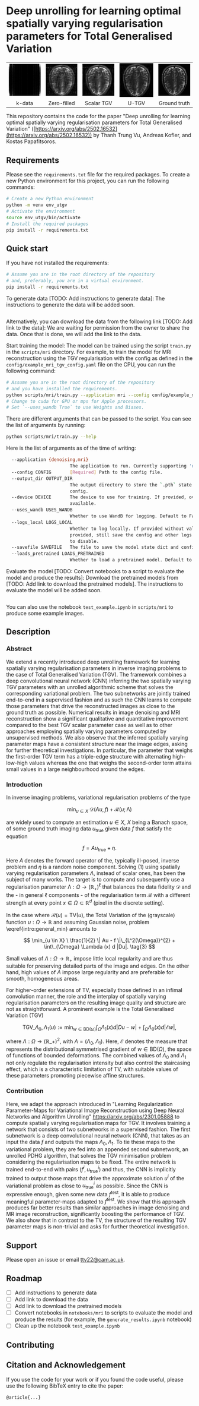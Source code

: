 # Deep unrolling for learning optimal spatially varying regularisation parameters for Total Generalised Variation

<!-- ### Visuals -->

<!-- <div style="display: flex; justify-content: space-between;">

  <div style="text-align: left;">
    <img src="results/sample_0-kdata_corrupted-R_8-sigma_0_05.png"
    alt="k-data" width="300px"/>
    <p>k-data</p>
  </div>

  <div style="text-align: left;">
    <img src="results/sample_0-zero_filled-R_8-sigma_0_05-PSNR_24_00-SSIM_0_6041.png"
    alt="Zero-filled" width="300px"/>
    <p>Zero-filled</p>
  </div>

  <div style="text-align: left;">
    <img src="results/sample_0/R_8-sigma_0_05/T_256/sample_0-tgv-lambda1_v_0_01-lambda0_w_0_02-R_8-sigma_0_05-T_256-abs-PSNR_25_65-SSIM_0_7204.png"
    alt="Scalar TGV" width="300px"/>
    <p>Scalar TGV</p>
  </div>

  <div style="text-align: left;">
    <img src="results/sample_0-u_tgv-R_8-sigma_0_05-T_256-PSNR_27_59-SSIM_0_7829.png"
    alt="U-TGV" width="300px"/>
    <p>U-TGV</p>
  </div>

  <div style="text-align: left;">
    <img src="results/sample_0-ground_truth.png"
    alt="Ground truth" width="300px"/>
    <p>Ground truth</p>
  </div>

</div> -->

<!-- <p align="center">
  <img src="results/sample_0-ground_truth.png" alt="Image 1" width="19%"/>
  <img src="results/sample_0-ground_truth.png" alt="Image 1" width="19%"/>
  <img src="results/sample_0-ground_truth.png" alt="Image 1" width="19%"/>
  <img src="results/sample_0-ground_truth.png" alt="Image 1" width="19%"/>
  <img src="results/sample_0-ground_truth.png" alt="Image 1" width="19%"/>
</p> -->

<!-- <p align="center">
  <div style="display:inline-block; width:19%; text-align:center;">
    Block 1 Text
  </div>
  <div style="display:inline-block; width:19%; text-align:center;">
    Block 2 Text
  </div>
  <div style="display:inline-block; width:19%; text-align:center;">
    Block 3 Text
  </div>
  <div style="display:inline-block; width:19%; text-align:center;">
    Block 4 Text
  </div>
  <div style="display:inline-block; width:19%; text-align:center;">
    Block 5 Text
  </div>
</p> -->

<table style="border-collapse: collapse; width: 100%;">
  <tr>
    <td style="border: none; text-align: center; width: 19%;">
        <img src="results/sample_0-kdata_corrupted-R_8-sigma_0_05.png"
        alt="k-data" style="width: 100%;"></td>
    <td style="border: none; text-align: center; width: 19%;">
        <img src="results/sample_0-zero_filled-R_8-sigma_0_05-PSNR_24_00-SSIM_0_6041.png"
        alt="Zero-filled" style="width: 100%;"></td>
    <td style="border: none; text-align: center; width: 19%;">
        <img src="results/sample_0/R_8-sigma_0_05/T_256/sample_0-tgv-lambda1_v_0_01-lambda0_w_0_02-R_8-sigma_0_05-T_256-abs-PSNR_25_65-SSIM_0_7204.png"
        alt="Scalar TGV" style="width: 100%;"></td>
    <td style="border: none; text-align: center; width: 20%;">
        <img src="results/sample_0-u_tgv-R_8-sigma_0_05-T_256-PSNR_27_59-SSIM_0_7829.png"
        alt="U-TGV" style="width: 100%;"></td>
    <td style="border: none; text-align: center; width: 19%;">
        <img src="results/sample_0-ground_truth.png"
        alt="Ground truth" style="width: 100%;"></td>
  </tr>
  <tr>
    <td style="border: none; text-align: center;">k-data</td>
    <td style="border: none; text-align: center;">Zero-filled</td>
    <td style="border: none; text-align: center;">Scalar TGV</td>
    <td style="border: none; text-align: center;">U-TGV</td>
    <td style="border: none; text-align: center;">Ground truth</td>
  </tr>
</table>


This repository contains the code for the paper "Deep unrolling for learning optimal spatially varying regularisation parameters for Total Generalised Variation" ([https://arxiv.org/abs/2502.16532](https://arxiv.org/abs/2502.16532)) by Thanh Trung Vu, Andreas Kofler, and Kostas Papafitsoros.


## Requirements
Please see the `requirements.txt` file for the required packages.
To create a new Python environment for this project, you can run the following commands:
```bash
# Create a new Python environment
python -m venv env_utgv
# Activate the environment
source env_utgv/bin/activate
# Install the required packages
pip install -r requirements.txt
```


## Quick start

If you have not installed the requirements:
```bash
# Assume you are in the root directory of the repository
# and, preferably, you are in a virtual environment.
pip install -r requirements.txt
```

To generate data [TODO: Add instructions to generate data]:
The instructions to generate the data will be added soon.

```bash
```

Alternatively, you can download the data from the following link [TODO: Add link to the data]:
We are waiting for permission from the owner to share the data.
Once that is done, we will add the link to the data.

Start training the model: The model can be trained using the script `train.py` in the `scripts/mri` directory. For example, to train the model for MRI reconstruction using the TGV regularisation with the config as defined in the `config/example_mri_tgv_config.yaml` file on the CPU, you can run the following command:
```bash
# Assume you are in the root directory of the repository
# and you have installed the requirements.
python scripts/mri/train.py --application mri --config config/example_mri_tgv_config.yaml --device cpu
# Change to cuda for GPU or mps for Apple processors.
# Set `--uses_wandb True` to use Weights and Biases.
```
There are different arguments that can be passed to the script.
You can see the list of arguments by running:
```bash
python scripts/mri/train.py --help
```
Here is the list of arguments as of the time of writing:
```bash
  --application {denoising,mri}
                        The application to run. Currently supporting 'denoising' and 'mri'.
  --config CONFIG       [Required] Path to the config file.
  --output_dir OUTPUT_DIR
                        The output directory to store the `.pth` state dict file and other logs. If provided, overwrite the
                        config.
  --device DEVICE       The device to use for training. If provided, overwrite the config. Recommend 'cuda' if GPU is
                        available.
  --uses_wandb USES_WANDB
                        Whether to use WandB for logging. Default to False.
  --logs_local LOGS_LOCAL
                        Whether to log locally. If provided without value, save the config and other logs locally. If not
                        provided, still save the config and other logs locally by default. Need to explicitly set to False
                        to disable.
  --savefile SAVEFILE   The file to save the model state dict and config.
  --loads_pretrained LOADS_PRETRAINED
                        Whether to load a pretrained model. Default to False.
```

Evaluate the model [TODO: Convert notebooks to a script to evaluate the model and produce the results]:
Download the pretrained models from [TODO: Add link to download the pretrained models].
The instructions to evaluate the model will be added soon.

```bash
```

You can also use the notebook `test_example.ipynb`
in `scripts/mri` to produce some example images.

## Description

### Abstract

We extend a recently introduced deep unrolling framework for learning spatially varying regularisation parameters in inverse imaging problems to the case of Total Generalised Variation (TGV). The framework combines a deep convolutional neural network (CNN) inferring the two spatially varying TGV  parameters with an unrolled algorithmic scheme that solves the corresponding variational problem. The two subnetworks are jointly trained end-to-end in a supervised fashion and as such the CNN learns to compute those parameters that drive the reconstructed images as close to the ground truth as possible. Numerical results in image denoising and MRI reconstruction show a significant qualitative and quantitative improvement compared to the best TGV scalar parameter case as well as to other approaches employing spatially varying parameters computed by unsupervised methods.
We also observe that the inferred spatially varying parameter maps have a consistent structure near the image edges, asking for further theoretical investigations. In particular, the parameter that weighs the first-order TGV term has a triple-edge structure with alternating high-low-high values whereas the one that weighs the second-order term attains small values in a large neighbourhood around the edges.

### Introduction

In inverse imaging problems, variational regularisation  problems of the type

$$
\min_{u\in X} \ \mathcal{D}(Au,f)+ \mathcal{R}(u;\mathrm{\Lambda})  \tag{1}
$$

are widely used to compute an estimation $u\in X$, $X$ being a Banach space, of some ground truth imaging data $u_{\mathrm{true}}$ given data $f$ that satisfy the equation

$$
f=Au_{\mathrm{true}}+\eta. \tag{2}
$$

Here $A$ denotes the forward operator of the, typically ill-posed, inverse problem and $\eta$ is a random noise component.
Solving $(1)$ using spatially varying regularisation parameters $\Lambda$, instead of scalar ones,
has been the subject of many  works.
The target  is to compute and subsequently use a regularisation parameter  $\mathrm{\Lambda}: \Omega \to (\mathbb{R}_{+})^{\ell}$ that balances the data fidelity  $\mathcal{D}$ and the - in general $\ell$ components - of the regularisation term $\mathcal{R}$ with a different strength at every point $x\in \Omega \subset \mathbb{R}^{d}$ (pixel in the discrete setting).

In the case where $\mathcal{R}(u)=\mathrm{TV}(u)$, the Total Variation of the (grayscale) function $u: \Omega \to \mathbb{R}$ and assuming Gaussian noise, problem \eqref{intro:general_min} amounts to

$$
\min_{u \in X} \ \frac{1}{2} \| Au - f \|\_{L^2(\Omega)}^{2} + \int\_{\Omega} \Lambda (x) d |Du|. \tag{3}
$$

Small values of $\Lambda: \Omega \to \mathbb{R}_{+}$ impose little local regularity and are thus suitable for preserving detailed parts of the image and edges. On the other hand, high values of $\Lambda$  impose large regularity and are preferable for smooth, homogeneous areas.

For higher-order extensions of TV, especially those defined in an infimal convolution manner, the role and the interplay of spatially varying regularisation parameters on the resulting image quality and structure are not as straightforward. A prominent example is the Total Generalised Variation (TGV)

$$
\text{TGV}\_{\Lambda_{0}, \Lambda_{1}}(u):=\min_{w\in \mathrm{BD}(\omega)} \int_{\Omega} \Lambda_{1}(x) d|Du-w| + \int_{\Omega} \Lambda_{0}(x)d|\mathcal{E}w|,
$$

where $\Lambda: \Omega \to (\mathbb{R}\_{+})^{2}$, with $\Lambda=(\Lambda_{0}, \Lambda_{1})$. Here, $\mathcal{E}$ denotes the measure that represents the distributional symmetrised gradient of $w\in \mathrm{BD}(\Omega)$, the space of functions of bounded deformations.
The combined values of $\Lambda_{0}$ and $\Lambda_{1}$ not only regulate the regularisation intensity but also control the staircasing effect, which is a characteristic limitation of  TV, with suitable values of these parameters promoting piecewise affine structures.

### Contribution

Here, we adapt the approach introduced in "Learning Regularization Parameter-Maps for Variational Image Reconstruction using Deep Neural Networks and Algorithm Unrolling" https://arxiv.org/abs/2301.05888 to compute spatially varying regularisation maps for TGV. It involves training a network that consists of two subnetworks in a supervised fashion. The first subnetwork is a deep convolutional neural network (CNN),
that takes as an input the data $f$
and outputs the maps $\Lambda_{0}, \Lambda_{1}$. To tie these maps to the variational problem, they are fed into an appended second subnetwork, an unrolled PDHG algorithm, that solves the TGV minimisation problem considering the regularisation maps to be fixed. The entire network is trained end-to-end with pairs  $(f^{i}, u_{\mathrm{true}}^{i})$ and thus, the CNN is implicitly trained to output those maps that drive the approximate solution $u^{i}$ of the variational problem as close to $u_{\mathrm{true}}^{i}$ as possible.
Since the CNN is expressive enough, given some new data $f^{\mathrm{test}}$, it is able to produce meaningful parameter-maps adapted to $f^{\mathrm{test}}$. We show that this approach produces far better results than similar approaches in image denoising and MR image reconstruction, significantly boosting the performance of TGV. We also show that in contrast to the TV, the structure of the resulting TGV parameter maps is non-trivial and asks for further theoretical investigation.



<!-- ## Installation -->
<!-- Within a particular ecosystem, there may be a common way of installing things, such as using Yarn, NuGet, or Homebrew. However, consider the possibility that whoever is reading your README is a novice and would like more guidance. Listing specific steps helps remove ambiguity and gets people to using your project as quickly as possible. If it only runs in a specific context like a particular programming language version or operating system or has dependencies that have to be installed manually, also add a Requirements subsection. -->

<!-- ## Usage -->
<!-- Use examples liberally, and show the expected output if you can. It's helpful to have inline the smallest example of usage that you can demonstrate, while providing links to more sophisticated examples if they are too long to reasonably include in the README. -->

## Support
Please open an issue or email ttv22@cam.ac.uk.

## Roadmap
- [ ] Add instructions to generate data
- [ ] Add link to download the data
- [ ] Add link to download the pretrained models
- [ ] Convert notebooks in `notebooks/mri` to scripts to evaluate the model and produce the results (for example, the `generate_results.ipynb` notebook)
- [ ] Clean up the notebook `test_example.ipynb`
<!-- - [ ] Update README
- [ ] Add more doctests
    - [ ] Add test for CPU
    - [ ] Add test for CUDA
    - [ ] Add test for MPS -->

## Contributing
<!-- Please feel free to contribute.

For people who want to make changes to your project, it's helpful to have some documentation on how to get started. Perhaps there is a script that they should run or some environment variables that they need to set. Make these steps explicit. These instructions could also be useful to your future self.

You can also document commands to lint the code or run tests. These steps help to ensure high code quality and reduce the likelihood that the changes inadvertently break something. Having instructions for running tests is especially helpful if it requires external setup, such as starting a Selenium server for testing in a browser. -->

## Citation and Acknowledgement

<!-- ## Authors and acknowledgment
Big thanks to Kostas Papafitsoros, Andreas Kofler, and

This project used Github Copilot for generation of drafts, code snippets, and documentation, tests, ... -->

If you use the code for your work or if you found the code useful, please use the following BibTeX entry to cite the paper:

```
@article{...}
```

<!-- ## License
- [ ] Add license -->
